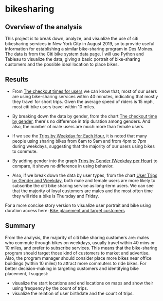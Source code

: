 # bikesharing
## Overview of the analysis
This project is to break down, analyze, and visualize the use of citi bikesharing services in New York City in August 2019, so to provide useful information for establishing a similar bike-sharing program in Des Moines. The data is from the Citi bike system data page. I will use Python and Tableau to visualize the data, giving a basic portrait of bike-sharing customers and the possible ideal location to place bikes.

## Results
- From [The checkout times for users](https://public.tableau.com/app/profile/ziwen.lyu/viz/CheckoutTimesforUsers_16494768152590/CheckoutTimesforUsers?publish=yes) we can know that, most of our users are using bike-sharing services within 40 minutes, indicating that mostly they travel for short trips. Given the average speed of riders is 15 mph, most citi bike users travel within 10 miles.

- By breaking down the data by gender, from the chart [The checkout time by gender](https://public.tableau.com/app/profile/ziwen.lyu/viz/CheckoutTimesbyGender_16494768714760/CheckoutTimesbyGender?publish=yes), there's no difference in trip duration among genders. And also, the number of male users are much more than female users.

- If we see the [Trips by Weekday for Each Hour](https://public.tableau.com/app/profile/ziwen.lyu/viz/TripsbyWeekdayforEachHour_16494769207990/TripsbyWeekdayforEachHour?publish=yes), it is noted that many people using sharing bikes from 6am to 9am and from 4pm to 7pm during weekdays, suggesting that the majority of our users using bikes to commute. 

- By adding gender into the graph [Trips by Gender (Weekday per Hour)](https://public.tableau.com/app/profile/ziwen.lyu/viz/TripsbyGenderWeekdayperHour_16494769669400/TripsbyGenderWeekdayperHour?publish=yes) to compare, it shows no difference in using behavior. 

- Also, if we break down the data by user types, from the chart [User Trips by Gender and Weekday](https://public.tableau.com/app/profile/ziwen.lyu/viz/UserTripsbyGenderandWeekday_16494770117450/UserTripsbyGenderbyWeekday?publish=yes), both male and female users are more likely to subscribe the citi bike sharing service as long-term users. We can see that the majority of loyal customers are males and the most often time they will ride a bike is Thursday and Friday.   

For a more concise story version to visualize user portrait and bike using duration access here: [Bike placement and target customers](https://public.tableau.com/app/profile/ziwen.lyu/viz/Bikesharingtargetcustomersandbikeplacementanalysis/Bikeplacementandtargetcustomers?publish=yes)

## Summary
From the analysis, the majority of citi bike sharing customers are: males who commute through bikes on weekdays, usually travel within 40 mins or 10 miles, and prefer to subscribe services. This means that the bike-sharing program should target those kind of customers to market and advertise. Also, the program manager should consider place more bikes near office buildings (within 10 miles) to attract more commuters to ride bikes. 
For better decision-making in targeting customers and identifying bike placement, I suggest:
- visualize the start locations and end locations on maps and show their using frequency by the count of trips.
- visualize the relation of user birthdate and the count of trips. 

